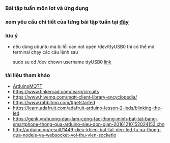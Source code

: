 ### Bài tập tuần môn Iot và ứng dụng
### xem yêu cầu chi tiết của từng bài tập tuần tại [đây](./iot.pptx)
### lưu ý
- nếu dùng ubuntu mà bị lỗi can not open /dev/ttyUSB0 thì có thể mở terminal chạy các câu lệnh sau

	sudo su
	cd /dev
	chown username ttyUSB0
[link](https://github.com/esp8266/source-code-examples/issues/26)
### tài liệu tham khảo
- [ArduinoMQTT](https://github.com/monstrenyatko/ArduinoMqtt)
- https://www.tinkercad.com/learn/circuits
- https://www.hivemq.com/mqtt-client-library-encyclopedia/
- https://www.rabbitmq.com/#getstarted
- https://learn.adafruit.com/adafruit-arduino-lesson-2-leds/blinking-the-led
- https://genk.vn/huong-dan-lam-cong-tac-thong-minh-bat-tat-bang-smartphone-thong-qua-arduino-sieu-don-gian-20161210152024153.chn
- http://arduino.vn/result/1449-dieu-khien-bat-tat-den-led-tu-xa-thong-qua-nodejs-va-websocket-voi-thu-vien-socketio
